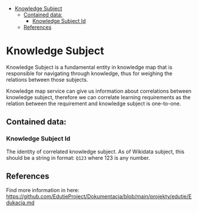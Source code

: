 <!-- TOC -->

* [Knowledge Subject](#knowledge-subject)
    * [Contained data:](#contained-data)
        * [Knowledge Subject Id](#knowledge-subject-id)
    * [References](#references)

<!-- TOC -->

# Knowledge Subject

Knowledge Subject is a fundamental entity in knowledge map that is responsible for navigating through knowledge, thus
for weighing the relations between those subjects.

Knowledge map service can give us information about correlations between knowledge subject, therefore we can
correlate learning requirements as the relation between the requirement and knowledge subject is one-to-one.

## Contained data:

### Knowledge Subject Id

The identity of correlated knowledge subject. As of Wikidata subject, this should be a string in format: `Q123`
where 123 is any number.

## References

Find more information in here: https://github.com/EdutieProject/Dokumentacja/blob/main/projekty/edutie/Edukacja.md
